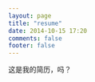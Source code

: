 ```yaml
---
layout: page
title: "resume"
date: 2014-10-15 17:20
comments: false
footer: false
---
```


这是我的简历，吗？
